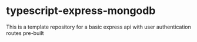 # typescript-express-mongodb
This is a template repository for a basic express api with user authentication routes pre-built 
